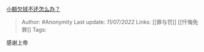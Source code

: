 [小额欠钱不还怎么办？](https://www.zhihu.com/question/438640602/answer/2557850164)

> Author: #Anonymity 
Last update: *11/07/2022* 
Links: [[罪与罚]] [[忏悔免罪]]
Tags: 

感谢上帝